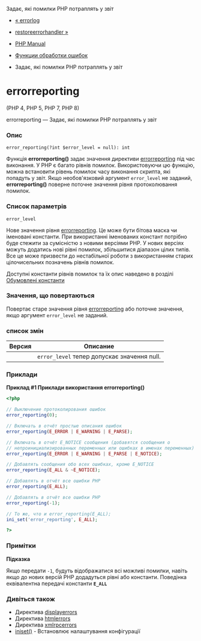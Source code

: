 Задає, які помилки PHP потраплять у звіт

-   [« errorlog](function.error-log.html)
    
-   [restoreerrorhandler »](function.restore-error-handler.html)
    
-   [PHP Manual](index.md)
    
-   [Функции обработки ошибок](ref.errorfunc.md)
    
-   Задає, які помилки PHP потраплять у звіт
    

# errorreporting

(PHP 4, PHP 5, PHP 7, PHP 8)

errorreporting — Задає, які помилки PHP потраплять у звіт

### Опис

```methodsynopsis
error_reporting(?int $error_level = null): int
```

Функція **errorreporting()** задає значення директиви [errorreporting](errorfunc.configuration.html#ini.error-reporting) під час виконання. У PHP є багато рівнів помилок. Використовуючи цю функцію, можна встановити рівень помилок часу виконання скрипта, які попадуть у звіт. Якщо необов'язковий аргумент `error_level` не заданий, **errorreporting()** поверне поточне значення рівня протоколювання помилок.

### Список параметрів

`error_level`

Нове значення рівня [errorreporting](errorfunc.configuration.html#ini.error-reporting). Це може бути бітова маска чи іменовані константи. При використанні іменованих констант потрібно буде стежити за сумісністю з новими версіями PHP. У нових версіях можуть додатись нові рівні помилок, збільшитися діапазон цілих типів. Все це може призвести до нестабільної роботи з використанням старих цілочисельних позначень рівнів помилок.

Доступні константи рівнів помилок та їх опис наведено в розділі [Обумовлені константи](errorfunc.constants.md)

### Значення, що повертаються

Повертає старе значення рівня [errorreporting](errorfunc.configuration.html#ini.error-reporting) або поточне значення, якщо аргумент `error_level` не заданий.

### список змін

| Версия | Описание |
| --- | --- |
|  | `error_level` тепер допускає значення null. |

### Приклади

**Приклад #1 Приклади використання **errorreporting()****

```php
<?php

// Выключение протоколирования ошибок
error_reporting(0);

// Включать в отчёт простые описания ошибок
error_reporting(E_ERROR | E_WARNING | E_PARSE);

// Включать в отчёт E_NOTICE сообщения (добавятся сообщения о
// непроинициализированных переменных или ошибках в именах переменных)
error_reporting(E_ERROR | E_WARNING | E_PARSE | E_NOTICE);

// Добавлять сообщения обо всех ошибках, кроме E_NOTICE
error_reporting(E_ALL & ~E_NOTICE);

// Добавлять в отчёт все ошибки PHP
error_reporting(E_ALL);

// Добавлять в отчёт все ошибки PHP
error_reporting(-1);

// То же, что и error_reporting(E_ALL);
ini_set('error_reporting', E_ALL);

?>
```

### Примітки

**Підказка**

Якщо передати `-1`, будуть відображатися всі можливі помилки, навіть якщо до нових версій PHP додадуться рівні або константи. Поведінка еквівалентна передачі константи **`E_ALL`**

### Дивіться також

-   Директива [displayerrors](errorfunc.configuration.html#ini.display-errors)
-   Директива [htmlerrors](errorfunc.configuration.html#ini.html-errors)
-   Директива [xmlrpcerrors](errorfunc.configuration.html#ini.xmlrpc-errors)
-   [iniset()](function.ini-set.html) - Встановлює налаштування конфігурації